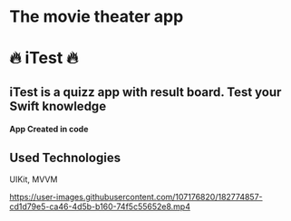 # The movie theater app

# 🔥 iTest 🔥
## iTest is a quizz app with result board. Test your Swift knowledge
#### App Created in code 

## Used Technologies
UIKit,
MVVM




https://user-images.githubusercontent.com/107176820/182774857-cd1d79e5-ca46-4d5b-b160-74f5c55652e8.mp4

